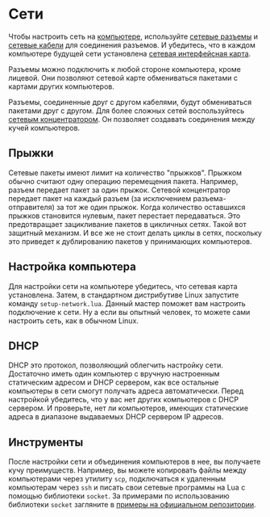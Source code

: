 # Сети
Чтобы настроить сеть на [компьютере](block/computer.md), используйте [сетевые разъемы](block/network_connector.md) и [сетевые кабели](item/network_cable.md) для соединения разъемов. И убедитесь, что в каждом компьютере будущей сети установлена [сетевая интерфейсная карта](item/network_interface_card.md).

Разъемы можно подключить к любой стороне компьютера, кроме лицевой. Они позволяют сетевой карте обмениваться пакетами с картами других компьютеров.

Разъемы, соединенные друг с другом кабелями, будут обмениваться пакетами друг с другом. Для более сложных сетей воспользуйтесь [сетевым концентратором](block/network_hub.md). Он позволяет создавать соединения между кучей компьютеров.

## Прыжки
Сетевые пакеты имеют лимит на количество "прыжков". Прыжком обычно считают одну операцию перемещения пакета. Например, разъем передает пакет за один прыжок. Сетевой концентратор передает пакет на каждый разъем (за исключением разъема-отправителя) за тот же один прыжок. Когда количество оставшихся прыжков становится нулевым, пакет перестает передаваться. Это предотвращает зацикливание пакетов в цикличных сетях. Такой вот защитный механизм. И все же не стоит делать циклы в сетях, поскольку это приведет к дублированию пакетов у принимающих компьютеров.

## Настройка компьютера
Для настройки сети на компьютере убедитесь, что сетевая карта установлена. Затем, в стандартном дистрибутиве Linux запустите команду `setup-network.lua`. Данный мастер поможет вам настроить подключение к сети. Ну а если вы опытный человек, то можете сами настроить сеть, как в обычном Linux.

## DHCP
DHCP это протокол, позволяющий облегчить настройку сети. Достаточно иметь один компьютер с вручную настроенным статическим адресом и DHCP сервером, как все остальные компьютеры в сети смогут получать адреса автоматически. Перед настройкой убедитесь, что у вас нет других компьютеров с DHCP сервером. И проверьте, нет ли компьютеров, имеющих статические адреса в диапазоне выдаваемых DHCP сервером IP адресов.

## Инструменты
После настройки сети и объединения компьютеров в нее, вы получаете кучу преимуществ. Например, вы можете копировать файлы между компьютерами через утилиту `scp`, подключаться к удаленным компьютерам через `ssh` и писать свои сетевые программы на Lua с помощью библиотеки `socket`. За примерами по использованию библиотеки `socket` загляните в [примеры на официальном репозитории](https://github.com/diegonehab/luasocket/tree/master/samples).